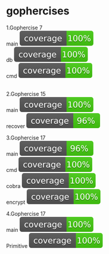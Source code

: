 # gophercises

1.Gophercise 7<br>
main ![alt coverage](https://github.com/Dayanand-Chinchure/gophercises/blob/master/Gophercises-7/coverage.svg)<br>
db   ![alt coverage](https://github.com/Dayanand-Chinchure/gophercises/blob/master/Gophercises-7/db/coverage.svg)<br>
cmd  ![alt coverage](https://github.com/Dayanand-Chinchure/gophercises/blob/master/Gophercises-7/cmd/coverage.svg)<br><br>

2.Gophercise 15<br>
main ![alt coverage](https://github.com/Dayanand-Chinchure/gophercises/blob/master/Gophercise-15/coverage.svg)<br>
recover   ![alt coverage](https://github.com/Dayanand-Chinchure/gophercises/blob/master/Gophercise-15/recover/coverage.svg)<br>


3.Gophercise 17<br>
main     ![alt coverage](https://github.com/Dayanand-Chinchure/gophercises/blob/master/Gophercise-17/coverage.svg)<br>
cmd      ![alt coverage](https://github.com/Dayanand-Chinchure/gophercises/blob/master/Gophercise-17/cmd/coverage.svg)<br>
cobra    ![alt coverage](https://github.com/Dayanand-Chinchure/gophercises/blob/master/Gophercise-17/cmd/cobra/coverage.svg)<br>
encrypt  ![alt coverage](https://github.com/Dayanand-Chinchure/gophercises/blob/master/Gophercise-17/encrypt/coverage.svg)<br>

4.Gophercise 17<br>
main     ![alt coverage](https://github.com/Dayanand-Chinchure/gophercises/blob/master/Gophercise-18/coverage.svg)<br>
Primitive      ![alt coverage](https://github.com/Dayanand-Chinchure/gophercises/blob/master/Gophercise-18/primitive/coverage.svg)<br>
